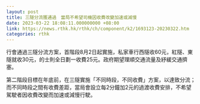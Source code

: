 ```yaml
---
layout: post
title: 三隧分流獲通過　當局不希望司機因收費改變加速或減慢
date: 2023-03-22 18:08:11.000000000 +08:00
link: https://news.rthk.hk/rthk/ch/component/k2/1693123-20230322.htm
categories: rthk
---
```


行會通過三隧分流方案，首階段8月2日起實施，私家車行西隧收60元，紅隧、東隧就收30元，的士則全日劃一收費25元。政府期望理順交通流量及紓緩交通擠塞。

第二階段目標在年底前，在三隧實施「不同時段，不同收費」方案，以達致分流；而不同時段之間有收費差距，當局會設立每2分鐘加2元的過渡收費安排，不希望駕駛者因收費改變而加速或減慢行駛。
